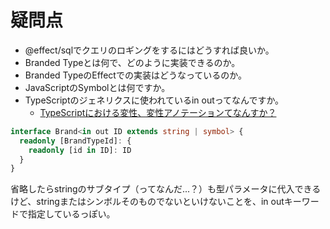 # 疑問点

- @effect/sqlでクエリのロギングをするにはどうすれば良いか。
- Branded Typeとは何で、どのように実装できるのか。
- Branded TypeのEffectでの実装はどうなっているのか。
- JavaScriptのSymbolとは何ですか。
- TypeScriptのジェネリクスに使われているin outってなんですか。
  - [TypeScriptにおける変性、変性アノテーションてなんすか？](https://zenn.dev/chillnn_tech/articles/ts-variance-annotations)

```ts
interface Brand<in out ID extends string | symbol> {
  readonly [BrandTypeId]: {
    readonly [id in ID]: ID
  }
}
```
省略したらstringのサブタイプ（ってなんだ...？）も型パラメータに代入できるけど、stringまたはシンボルそのものでないといけないことを、in outキーワードで指定しているっぽい。
